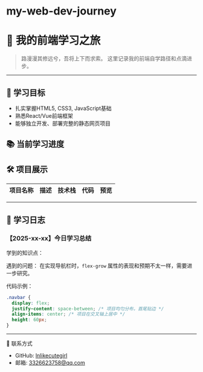 # my-web-dev-journey
# 🚀 我的前端学习之旅

> 路漫漫其修远兮，吾将上下而求索。
> 这里记录我的前端自学路径和点滴进步。

---

## 🎯 学习目标
- 扎实掌握HTML5, CSS3, JavaScript基础
- 熟悉React/Vue前端框架
- 能够独立开发、部署完整的静态网页项目

## 📚 当前学习进度



## 🛠️ 项目展示

| 项目名称 | 描述 | 技术栈 | 代码 | 预览 |
| :--- | :--- | :--- | :--- | :--- |

---

## 📝 学习日志

### 【2025-xx-xx】今日学习总结

学到的知识点：


遇到的问题：
在实现导航栏时，`flex-grow` 属性的表现和预期不太一样，需要进一步研究。

代码示例：
```css
.navbar {
  display: flex;
  justify-content: space-between; /* 项目均匀分布，首尾贴边 */
  align-items: center; /* 项目在交叉轴上居中 */
  height: 60px;
}
```


---

🌟 联系方式
- GitHub: [lnlikecutegirl](https://github.com/lnlikecutegirl)
- 邮箱: 3326623758@qq.com
